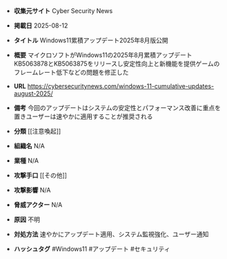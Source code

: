 - **収集元サイト**
Cyber Security News

- **掲載日**
2025-08-12

- **タイトル**
Windows11累積アップデート2025年8月版公開

- **概要**
マイクロソフトがWindows11の2025年8月累積アップデートKB5063878とKB5063875をリリースし安定性向上と新機能を提供ゲームのフレームレート低下などの問題を修正した

- **URL**
https://cybersecuritynews.com/windows-11-cumulative-updates-august-2025/

- **備考**
今回のアップデートはシステムの安定性とパフォーマンス改善に重点を置きユーザーは速やかに適用することが推奨される

- **分類**
[[注意喚起]]

- **組織名**
N/A

- **業種**
N/A

- **攻撃手口**
[[その他]]

- **攻撃影響**
N/A

- **脅威アクター**
N/A

- **原因**
不明

- **対処方法**
速やかにアップデート適用、システム監視強化、ユーザー通知

- **ハッシュタグ**
#Windows11 #アップデート #セキュリティ

